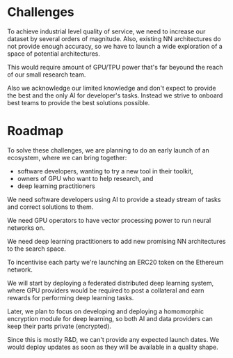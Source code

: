 # Challenges

To achieve industrial level quality of service, we need to increase
our dataset by several orders of magnitude.  Also, existing NN
architectures do not provide enough accuracy, so we have to launch a
wide exploration of a space of potential architectures.

This would require amount of GPU/TPU power that's far beyound the reach
of our small research team.

Also we acknowledge our limited knowledge and don't expect to provide
the best and the only AI for developer's tasks.  Instead we strive to
onboard best teams to provide the best solutions possible.

# Roadmap

To solve these challenges, we are planning to do an early launch of an
ecosystem, where we can bring together:

- software developers, wanting to try a new tool in their toolkit,
- owners of GPU who want to help research, and
- deep learning practitioners

We need software developers using AI to provide a steady stream of
tasks and correct solutions to them.

We need GPU operators to have vector processing power to run neural
networks on.

We need deep learning practitioners to add new promising NN
architectures to the search space.

To incentivise each party we're launching an ERC20 token on the Ethereum
network.

We will start by deploying a federated distributed deep learning system,
where GPU providers would be required to post a collateral and earn rewards
for performing deep learning tasks.

Later, we plan to focus on developing and deploying a homomorphic encryption
module for deep learning, so both AI and data providers can keep their parts
private (encrypted).

Since this is mostly R&D, we can't provide any expected launch dates.  We would
deploy updates as soon as they will be available in a quality shape.

